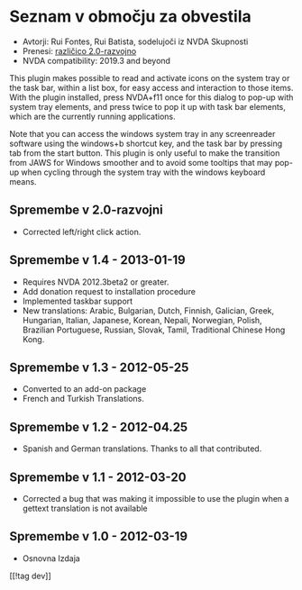 # Seznam v območju za obvestila #

* Avtorji: Rui Fontes, Rui Batista, sodelujoči iz NVDA Skupnosti
* Prenesi: [različico 2.0-razvojno][1]
* NVDA compatibility: 2019.3 and beyond


This plugin makes possible to read and activate icons on the system tray or
the task bar, within a list box, for easy access and interaction to those
items. With the plugin installed, press NVDA+f11 once for this dialog to
pop-up with system tray elements, and press twice to pop it up with task bar
elements, which are the currently running applications.

Note that you can access the windows system tray in any screenreader
software using the windows+b shortcut key, and the task bar by pressing tab
from the start button. This plugin is only useful to make the transition
from JAWS for Windows smoother and to avoid some tooltips that may pop-up
when cycling through the system tray with the windows keyboard means.


## Spremembe v 2.0-razvojni ##

* Corrected left/right click action.

## Spremembe v 1.4 - 2013-01-19 ##

* Requires NVDA 2012.3beta2 or greater.
* Add donation request to installation procedure
* Implemented taskbar support
* New translations: Arabic, Bulgarian, Dutch, Finnish, Galician, Greek,
  Hungarian, Italian, Japanese, Korean, Nepali, Norwegian, Polish, Brazilian
  Portuguese, Russian, Slovak, Tamil, Traditional Chinese Hong Kong.

## Spremembe v 1.3 - 2012-05-25 ##

* Converted to an add-on package
* French and Turkish Translations.

## Spremembe v 1.2 - 2012-04.25 ##

* Spanish and German translations. Thanks to all that contributed.

## Spremembe v 1.1 - 2012-03-20 ##

* Corrected a bug that was making it impossible to use the plugin when a
  gettext translation is not available

## Spremembe v 1.0 - 2012-03-19 ##

* Osnovna Izdaja

[[!tag dev]]

[1]: http://addons.nvda-project.org/files/get.php?file=st
